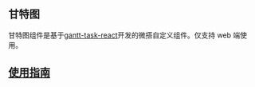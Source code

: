 ## 甘特图

甘特图组件是基于[gantt-task-react](https://github.com/MaTeMaTuK/gantt-task-react)开发的微搭自定义组件。仅支持 web 端使用。

## [使用指南](https://github.com/TencentCloudBase/weda-custom-components/blob/main/README.md)
